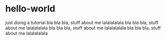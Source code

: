 # hello-world
just doing a tutorial 
bla bla bla, stuff about me lalalalalala
bla bla bla, stuff about me lalalalalala
bla bla bla, stuff about me lalalalalala
bla bla bla, stuff about me lalalalalala
